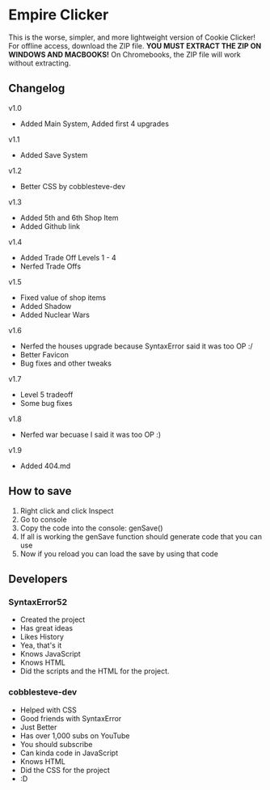 # Empire Clicker
This is the worse, simpler, and more lightweight version of Cookie Clicker! For offline access, download the ZIP file. <b>YOU MUST EXTRACT THE ZIP ON WINDOWS AND MACBOOKS!</b> On Chromebooks, the ZIP file will work without extracting.


## Changelog
v1.0 
- Added Main System, Added first 4 upgrades

v1.1 
- Added Save System

v1.2
- Better CSS by cobblesteve-dev

v1.3
- Added 5th and 6th Shop Item
- Added Github link

v1.4
- Added Trade Off Levels 1 - 4
- Nerfed Trade Offs

v1.5
- Fixed value of shop items
- Added Shadow
- Added Nuclear Wars

v1.6
- Nerfed the houses upgrade because SyntaxError said it was too OP :/
- Better Favicon
- Bug fixes and other tweaks

v1.7
- Level 5 tradeoff
- Some bug fixes

v1.8
- Nerfed war becuase I said it was too OP :)

v1.9
- Added 404.md
## How to save
1. Right click and click Inspect
2. Go to console
3. Copy the code into the console: genSave()
4. If all is working the genSave function should generate code that you can use
5. Now if you reload you can load the save by using that code

## Developers

### SyntaxError52
- Created the project
- Has great ideas
- Likes History
- Yea, that's it
- Knows JavaScript
- Knows HTML
- Did the scripts and the HTML for the project.

### cobblesteve-dev
- Helped with CSS
- Good friends with SyntaxError
- Just Better
- Has over 1,000 subs on YouTube
- You should subscribe
- Can kinda code in JavaScript
- Knows HTML
- Did the CSS for the project
- :D
